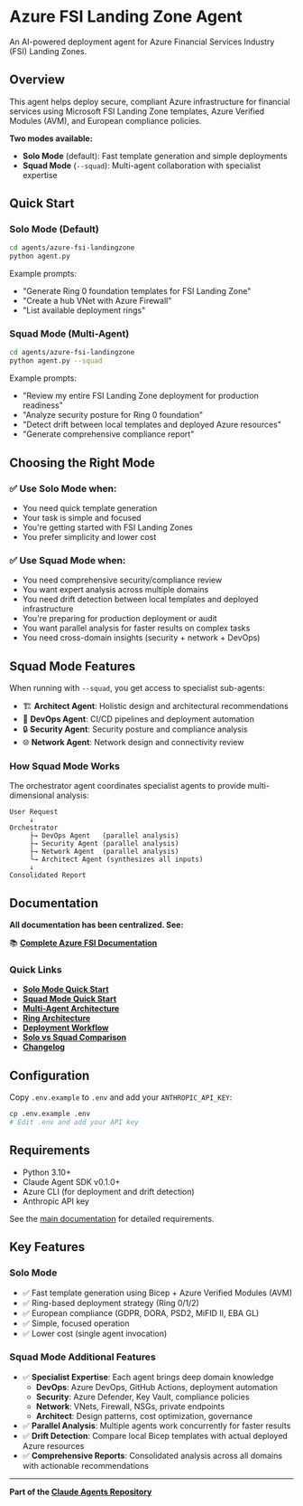 # Azure FSI Landing Zone Agent

An AI-powered deployment agent for Azure Financial Services Industry (FSI) Landing Zones.

## Overview

This agent helps deploy secure, compliant Azure infrastructure for financial services using Microsoft FSI Landing Zone templates, Azure Verified Modules (AVM), and European compliance policies.

**Two modes available:**
- **Solo Mode** (default): Fast template generation and simple deployments
- **Squad Mode** (`--squad`): Multi-agent collaboration with specialist expertise

## Quick Start

### Solo Mode (Default)
```bash
cd agents/azure-fsi-landingzone
python agent.py
```

Example prompts:
- "Generate Ring 0 foundation templates for FSI Landing Zone"
- "Create a hub VNet with Azure Firewall"
- "List available deployment rings"

### Squad Mode (Multi-Agent)
```bash
cd agents/azure-fsi-landingzone
python agent.py --squad
```

Example prompts:
- "Review my entire FSI Landing Zone deployment for production readiness"
- "Analyze security posture for Ring 0 foundation"
- "Detect drift between local templates and deployed Azure resources"
- "Generate comprehensive compliance report"

## Choosing the Right Mode

### ✅ Use **Solo Mode** when:
- You need quick template generation
- Your task is simple and focused
- You're getting started with FSI Landing Zones
- You prefer simplicity and lower cost

### ✅ Use **Squad Mode** when:
- You need comprehensive security/compliance review
- You want expert analysis across multiple domains
- You need drift detection between local templates and deployed infrastructure
- You're preparing for production deployment or audit
- You want parallel analysis for faster results on complex tasks
- You need cross-domain insights (security + network + DevOps)

## Squad Mode Features

When running with `--squad`, you get access to specialist sub-agents:

- 🏗️ **Architect Agent**: Holistic design and architectural recommendations
- 🚀 **DevOps Agent**: CI/CD pipelines and deployment automation
- 🔒 **Security Agent**: Security posture and compliance analysis
- 🌐 **Network Agent**: Network design and connectivity review

### How Squad Mode Works

The orchestrator agent coordinates specialist agents to provide multi-dimensional analysis:

```
User Request
     ↓
Orchestrator
     ├→ DevOps Agent   (parallel analysis)
     ├→ Security Agent (parallel analysis)
     ├→ Network Agent  (parallel analysis)
     └→ Architect Agent (synthesizes all inputs)
     ↓
Consolidated Report
```

## Documentation

**All documentation has been centralized. See:**

📚 **[Complete Azure FSI Documentation](../../docs/azure-fsi/)**

### Quick Links
- **[Solo Mode Quick Start](../../docs/azure-fsi/guides/quickstart-mono.md)**
- **[Squad Mode Quick Start](../../docs/azure-fsi/guides/quickstart-squad.md)**
- **[Multi-Agent Architecture](../../docs/azure-fsi/architecture/multi-agent.md)**
- **[Ring Architecture](../../docs/azure-fsi/architecture/rings.md)**
- **[Deployment Workflow](../../docs/azure-fsi/guides/workflow.md)**
- **[Solo vs Squad Comparison](../../docs/azure-fsi/guides/comparison.md)**
- **[Changelog](../../docs/azure-fsi/changelog.md)**

## Configuration

Copy `.env.example` to `.env` and add your `ANTHROPIC_API_KEY`:

```bash
cp .env.example .env
# Edit .env and add your API key
```

## Requirements

- Python 3.10+
- Claude Agent SDK v0.1.0+
- Azure CLI (for deployment and drift detection)
- Anthropic API key

See the [main documentation](../../docs/azure-fsi/) for detailed requirements.

## Key Features

### Solo Mode
- ✅ Fast template generation using Bicep + Azure Verified Modules (AVM)
- ✅ Ring-based deployment strategy (Ring 0/1/2)
- ✅ European compliance (GDPR, DORA, PSD2, MiFID II, EBA GL)
- ✅ Simple, focused operation
- ✅ Lower cost (single agent invocation)

### Squad Mode Additional Features
- ✅ **Specialist Expertise**: Each agent brings deep domain knowledge
  - **DevOps**: Azure DevOps, GitHub Actions, deployment automation
  - **Security**: Azure Defender, Key Vault, compliance policies
  - **Network**: VNets, Firewall, NSGs, private endpoints
  - **Architect**: Design patterns, cost optimization, governance
- ✅ **Parallel Analysis**: Multiple agents work concurrently for faster results
- ✅ **Drift Detection**: Compare local Bicep templates with actual deployed Azure resources
- ✅ **Comprehensive Reports**: Consolidated analysis across all domains with actionable recommendations

---

**Part of the [Claude Agents Repository](../../README.md)**
